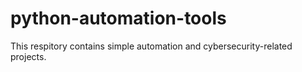 # python-automation-tools
This respitory contains simple automation and cybersecurity-related projects.
